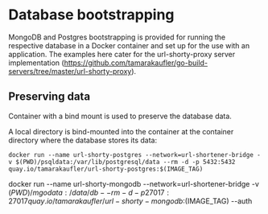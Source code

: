 # Database bootstrapping

MongoDB and Postgres bootstrapping is provided for running the respective database in a Docker container and set up for the use with an application. The examples here cater for the url-shorty-proxy server implementation (https://github.com/tamarakaufler/go-build-servers/tree/master/url-shorty-proxy).

## Preserving data

Container with a bind mount is used to preserve the database data.

A local directory is bind-mounted into the container at the container directory where the database stores its data:

	docker run --name url-shorty-postgres --network=url-shortener-bridge -v $(PWD)/psqldata:/var/lib/postgresql/data --rm -d -p 5432:5432 quay.io/tamarakaufler/url-shorty-postgres:$(IMAGE_TAG)

  docker run --name url-shorty-mongodb --network=url-shortener-bridge  -v $(PWD)/mgodata:/data/db --rm -d -p 27017:27017 quay.io/tamarakaufler/url-shorty-mongodb:$(IMAGE_TAG) --auth